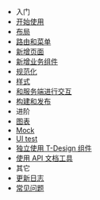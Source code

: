 - 入门
 - [开始使用](/getting-started)
 - [布局](/layout)
 - [路由和菜单](/router-and-nav)
 - [新增页面](/new-page)
 - [新增业务组件](/new-component)
 - [规范化](/normalize)
 - [样式](/style)
 - [和服务端进行交互](/server)
 - [构建和发布](/deploy)
- 进阶
 - [图表](/charts)
 - [Mock](/mock)
 - [UI test](/ui-test)
 - [独立使用 T-Design 组件](/use-components-alone)
 - [使用 API 文档工具](/api-doc)
- 其它
 - [更新日志](/changelog)
 - [常见问题](/faq)
